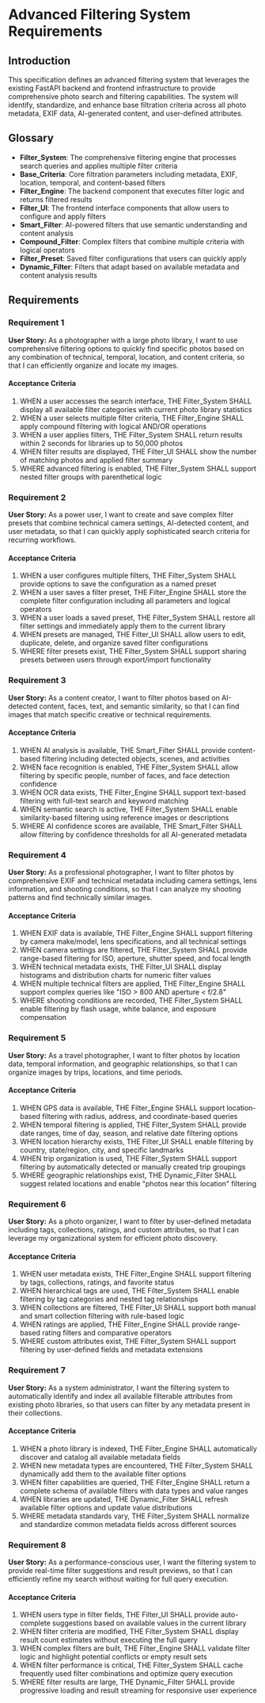 # Advanced Filtering System Requirements

## Introduction

This specification defines an advanced filtering system that leverages the existing FastAPI backend and frontend infrastructure to provide comprehensive photo search and filtering capabilities. The system will identify, standardize, and enhance base filtration criteria across all photo metadata, EXIF data, AI-generated content, and user-defined attributes.

## Glossary

- **Filter_System**: The comprehensive filtering engine that processes search queries and applies multiple filter criteria
- **Base_Criteria**: Core filtration parameters including metadata, EXIF, location, temporal, and content-based filters
- **Filter_Engine**: The backend component that executes filter logic and returns filtered results
- **Filter_UI**: The frontend interface components that allow users to configure and apply filters
- **Smart_Filter**: AI-powered filters that use semantic understanding and content analysis
- **Compound_Filter**: Complex filters that combine multiple criteria with logical operators
- **Filter_Preset**: Saved filter configurations that users can quickly apply
- **Dynamic_Filter**: Filters that adapt based on available metadata and content analysis results

## Requirements

### Requirement 1

**User Story:** As a photographer with a large photo library, I want to use comprehensive filtering options to quickly find specific photos based on any combination of technical, temporal, location, and content criteria, so that I can efficiently organize and locate my images.

#### Acceptance Criteria

1. WHEN a user accesses the search interface, THE Filter_System SHALL display all available filter categories with current photo library statistics
2. WHEN a user selects multiple filter criteria, THE Filter_Engine SHALL apply compound filtering with logical AND/OR operations
3. WHEN a user applies filters, THE Filter_System SHALL return results within 2 seconds for libraries up to 50,000 photos
4. WHEN filter results are displayed, THE Filter_UI SHALL show the number of matching photos and applied filter summary
5. WHERE advanced filtering is enabled, THE Filter_System SHALL support nested filter groups with parenthetical logic

### Requirement 2

**User Story:** As a power user, I want to create and save complex filter presets that combine technical camera settings, AI-detected content, and user metadata, so that I can quickly apply sophisticated search criteria for recurring workflows.

#### Acceptance Criteria

1. WHEN a user configures multiple filters, THE Filter_System SHALL provide options to save the configuration as a named preset
2. WHEN a user saves a filter preset, THE Filter_Engine SHALL store the complete filter configuration including all parameters and logical operators
3. WHEN a user loads a saved preset, THE Filter_System SHALL restore all filter settings and immediately apply them to the current library
4. WHEN presets are managed, THE Filter_UI SHALL allow users to edit, duplicate, delete, and organize saved filter configurations
5. WHERE filter presets exist, THE Filter_System SHALL support sharing presets between users through export/import functionality

### Requirement 3

**User Story:** As a content creator, I want to filter photos based on AI-detected content, faces, text, and semantic similarity, so that I can find images that match specific creative or technical requirements.

#### Acceptance Criteria

1. WHEN AI analysis is available, THE Smart_Filter SHALL provide content-based filtering including detected objects, scenes, and activities
2. WHEN face recognition is enabled, THE Filter_System SHALL allow filtering by specific people, number of faces, and face detection confidence
3. WHEN OCR data exists, THE Filter_Engine SHALL support text-based filtering with full-text search and keyword matching
4. WHEN semantic search is active, THE Filter_System SHALL enable similarity-based filtering using reference images or descriptions
5. WHERE AI confidence scores are available, THE Smart_Filter SHALL allow filtering by confidence thresholds for all AI-generated metadata

### Requirement 4

**User Story:** As a professional photographer, I want to filter photos by comprehensive EXIF and technical metadata including camera settings, lens information, and shooting conditions, so that I can analyze my shooting patterns and find technically similar images.

#### Acceptance Criteria

1. WHEN EXIF data is available, THE Filter_Engine SHALL support filtering by camera make/model, lens specifications, and all technical settings
2. WHEN camera settings are filtered, THE Filter_System SHALL provide range-based filtering for ISO, aperture, shutter speed, and focal length
3. WHEN technical metadata exists, THE Filter_UI SHALL display histograms and distribution charts for numeric filter values
4. WHEN multiple technical filters are applied, THE Filter_Engine SHALL support complex queries like "ISO > 800 AND aperture < f/2.8"
5. WHERE shooting conditions are recorded, THE Filter_System SHALL enable filtering by flash usage, white balance, and exposure compensation

### Requirement 5

**User Story:** As a travel photographer, I want to filter photos by location data, temporal information, and geographic relationships, so that I can organize images by trips, locations, and time periods.

#### Acceptance Criteria

1. WHEN GPS data is available, THE Filter_Engine SHALL support location-based filtering with radius, address, and coordinate-based queries
2. WHEN temporal filtering is applied, THE Filter_System SHALL provide date ranges, time of day, season, and relative date filtering options
3. WHEN location hierarchy exists, THE Filter_UI SHALL enable filtering by country, state/region, city, and specific landmarks
4. WHEN trip organization is used, THE Filter_System SHALL support filtering by automatically detected or manually created trip groupings
5. WHERE geographic relationships exist, THE Dynamic_Filter SHALL suggest related locations and enable "photos near this location" filtering

### Requirement 6

**User Story:** As a photo organizer, I want to filter by user-defined metadata including tags, collections, ratings, and custom attributes, so that I can leverage my organizational system for efficient photo discovery.

#### Acceptance Criteria

1. WHEN user metadata exists, THE Filter_Engine SHALL support filtering by tags, collections, ratings, and favorite status
2. WHEN hierarchical tags are used, THE Filter_System SHALL enable filtering by tag categories and nested tag relationships
3. WHEN collections are filtered, THE Filter_UI SHALL support both manual and smart collection filtering with rule-based logic
4. WHEN ratings are applied, THE Filter_Engine SHALL provide range-based rating filters and comparative operators
5. WHERE custom attributes exist, THE Filter_System SHALL support filtering by user-defined fields and metadata extensions

### Requirement 7

**User Story:** As a system administrator, I want the filtering system to automatically identify and index all available filterable attributes from existing photo libraries, so that users can filter by any metadata present in their collections.

#### Acceptance Criteria

1. WHEN a photo library is indexed, THE Filter_Engine SHALL automatically discover and catalog all available metadata fields
2. WHEN new metadata types are encountered, THE Filter_System SHALL dynamically add them to the available filter options
3. WHEN filter capabilities are queried, THE Filter_Engine SHALL return a complete schema of available filters with data types and value ranges
4. WHEN libraries are updated, THE Dynamic_Filter SHALL refresh available filter options and update value distributions
5. WHERE metadata standards vary, THE Filter_System SHALL normalize and standardize common metadata fields across different sources

### Requirement 8

**User Story:** As a performance-conscious user, I want the filtering system to provide real-time filter suggestions and result previews, so that I can efficiently refine my search without waiting for full query execution.

#### Acceptance Criteria

1. WHEN users type in filter fields, THE Filter_UI SHALL provide auto-complete suggestions based on available values in the current library
2. WHEN filter criteria are modified, THE Filter_System SHALL display result count estimates without executing the full query
3. WHEN complex filters are built, THE Filter_Engine SHALL validate filter logic and highlight potential conflicts or empty result sets
4. WHEN filter performance is critical, THE Filter_System SHALL cache frequently used filter combinations and optimize query execution
5. WHERE filter results are large, THE Dynamic_Filter SHALL provide progressive loading and result streaming for responsive user experience